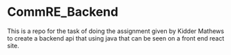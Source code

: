 # CommRE_Backend

This is a repo for the task of doing the assignment given by Kidder Mathews to create a backend api that using java that
can be seen on a front end react site.
